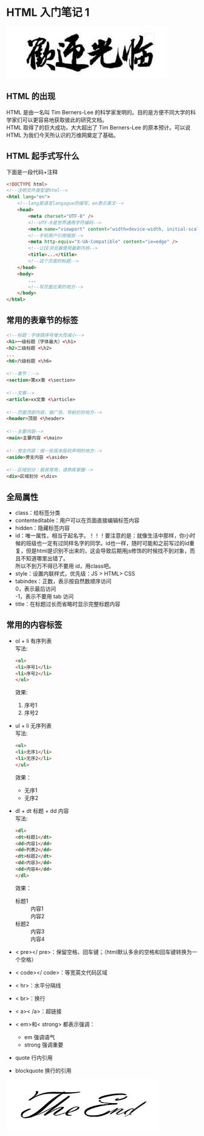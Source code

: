 # HTML 入门笔记 1

![hello](./hello.png)

## HTML 的出现

HTML 是由一名叫 Tim Berners-Lee 的科学家发明的。目的是方便不同大学的科学家们可以更容易地获取彼此的研究文档。<br>HTML 取得了的巨大成功，大大超出了 Tim Berners-Lee 的原本预计。可以说 HTML 为我们今天所认识的万维网奠定了基础。

## HTML 起手式写什么

下面是一段代码+注释
```html
<!DOCTYPE html>
<!--注明文件类型是html-->
<html lang="en">
	<!--lang是语言langague的缩写，en表示英文-->
	<head>
		<meta charset="UTF-8" />
		<!--UTF-8是世界通用字符编码-->
		<meta name="viewport" content="width=device-width, initial-scale=1.0" />
		<!--手机用户引用缩放-->
		<meta http-equiv="X-UA-Compatible" content="ie=edge" />
		<!--让IE浏览器使用最新内核-->
		<title>...</title>
		<!--这个页面的标题-->
	</head>
	<body>
		...
		<!--写页面北荣的地方-->
	</body>
</html>
```

## 常用的表章节的标签

```html
<!--标题：字体随序号增大而减小-->
<h1>一级标题（字体最大）<\h1>
<h2>二级标题 <\h2> 
...
<h6>六级标题 <\h6>
			
<!--章节：-->
<section>第xx章 <\section>

<!--文章-->
<article>xx文章 <\article>

<!--页面顶部内容，做广告、导航栏的地方-->
<header>顶部 <\header>

<!--主要内容-->
<main>主要内容 <\main>

<!--旁支内容：做一些版本版权声明的地方-->
<aside>旁支内容 <\aside>

<!--区域划分：极其常用，请熟练掌握-->
<div>区域划分 <\div>
```

## 全局属性
* class：给标签分类
* contenteditable：用户可以在页面直接编辑标签内容
* hidden：隐藏标签内容
* id：唯一属性，相当于起名字。！！！要注意的是：就像生活中那样，你小时候的班级也一定有过同样名字的同学。id也一样，随时可能和之前写过的id重复，但是html是识别不出来的，这会导致后期用js修饰的时候找不到对象，而且不知道哪里出错了。<br>所以不到万不得已不要用 id，用class吧。
* style：设置内联样式，优先级：JS > HTML> CSS
* tabindex：正数，表示按自然数顺序访问<br>0，表示最后访问<br>-1，表示不要用 tab 访问
* title：在标题过长而省略时显示完整标题内容

## 常用的内容标签

* ol + li 有序列表<br>
    写法:
    ```html
    <ol>
	<li>序号1</li>
	<li>序号2</li>
    </ol>
    ```
	效果:
	<ol>
	<li>序号1</li>
	<li>序号2</li>
    </ol>

* ul + li 无序列表<br>
    写法:
    ```html
    <ul>
	<li>无序1</li>
	<li>无序2</li>
	</ul>
	```
	效果：
	<ul>
	<li>无序1</li>
	<li>无序2</li>
	</ul>

* dl + dt 标题 + dd 内容<br>
    写法:
    ```html
    <dl>
	<dt>标题1</dt>
    <dd>内容1</dd>
	<dd>列表2</dd>
	<dt>标题2</dt>
    <dd>内容3</dd>
	<dd>内容4</dd>
    </dl>
    ```
    效果：
	<dl>
	<dt>标题1</dt>
    <dd>内容1</dd>
	<dd>内容2</dd>
	<dt>标题2</dt>
    <dd>内容3</dd>
	<dd>内容4</dd>
    </dl>

* < pre></ pre>：保留空格、回车键；（html默认多余的空格和回车键转换为一个空格）

* < code></ code>：等宽英文代码区域

* < hr>：水平分隔线

* < br>：换行

* < a>< /a>：超链接

* < em>和< strong> 都表示强调：
    * em 强调语气
    * strong 强调重要

* quote 行内引用

* blockquote 换行的引用

![end](./end.png)
